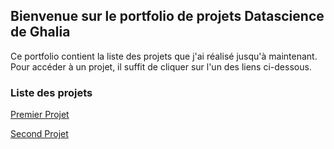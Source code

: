 ## Bienvenue sur le portfolio de projets Datascience de Ghalia

Ce portfolio contient la liste des projets que j'ai réalisé jusqu'à maintenant. Pour accéder à un projet, il suffit de cliquer sur l'un des liens ci-dessous.

### Liste des projets

<a href="https://htmlpreview.github.io/?https://github.com/Ghalia671/premier_projet.github.io/blob/gh-pages/docs/Defi_1_3_Ghalia.slides.html">Premier Projet</a>

<a href="https://htmlpreview.github.io/?https://github.com/Ghalia671/premier_projet.github.io/blob/gh-pages/docs/Defi_6_7_Ghalia.html">Second Projet</a>

